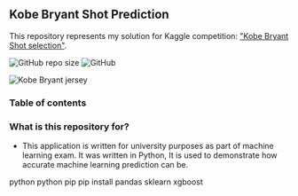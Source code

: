 

## Kobe Bryant Shot Prediction
This repository represents my solution for Kaggle competition: ["Kobe Bryant Shot selection"](https://www.kaggle.com/xvivancos/kobe-bryant-shot-selection). 

![GitHub repo size](https://img.shields.io/github/repo-size/milanbojovic/kaggle-kobe-bryant-shot-selection) ![GitHub](https://img.shields.io/github/license/milanbojovic/kaggle-kobe-bryant-shot-selection)



![Kobe Bryant jersey](https://storage.googleapis.com/kaggle-competitions/kaggle/5185/logos/front_page.png) 

### Table of contents


### What is this repository for? 

 - This application is written for university purposes as part of machine learning exam. It was written in Python, It is used to demonstrate how accurate machine learning prediction can be. 
  
  python
  python pip
pip install pandas sklearn xgboost


<!--stackedit_data:
eyJoaXN0b3J5IjpbMTM1NzMwOTc3NiwtMTI1Njc1OTkyLC0xMz
AzNzc1NTUyLC0xNDU1NjY2MDk4LDE2MDE1ODQwMDMsMzI1OTg5
NzMsMzUyMTk0MzMzLC0xMTc3NjgyMTE5XX0=
-->